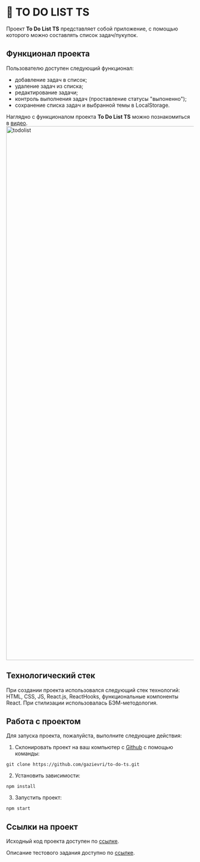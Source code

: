 # 📜 TO DO LIST TS
Проект **To Do List TS** представляет собой приложение, с помощью которого можно составлять список задач/пукупок.

## Функционал проекта
Пользователю доступен следующий функционал:
- добавление задач в список;
- удаление задач из списка;
- редактирование задачи;
- контроль выполнения задач (проставление статусы "выпоненно");
- сохранение списка задач и выбранной темы в LocalStorage.

Наглядно c функционалом проекта **To Do List TS** можно познакомиться в [видео](https://youtu.be/4qoeCTC6EdE).
<img width="1432" alt="todolist" src="https://user-images.githubusercontent.com/96244317/187025801-3401db08-fed6-4bd8-9d9f-901155483d5b.png">

## Технологический стек
При создании проекта использовался следующий стек технологий: HTML, CSS, JS, React.js, ReactHooks, функциональные компоненты React.
При стилизации использовалась БЭМ-методология.

## Работа с проектом
Для запуска проекта, пожалуйста, выполните следующие действия:

1. Склонировать проект на ваш компьютер с [Github](https://github.com/gazievri/to-do-ts.git) с помощью команды:
```
git clone https://github.com/gazievri/to-do-ts.git
```
2. Установить зависимости:
```
npm install
```
3. Запустить проект:
```
npm start
```

## Ссылки на проект
Исходный код проекта доступен по [ссылке](https://github.com/gazievri/to-do-ts).

Описание тестового задания доступно по [ссылке](https://terra-school.notion.site/Front-cb556515b71746ab8c5522fd43596dac).
